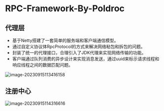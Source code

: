 # RPC-Framework-By-Poldroc

## 代理层

- 基于Netty搭建了一套简单的服务端和客户端通信模型。
- 通过自定义协议体RpcProtocol的方式来解决网络粘包和拆包的问题。
- 封装了统一的代理接口，合理引入了JDK代理来实现网络传输的功能。
- 客户端通过队列消费的异步设计来实现消息发送，通过uuid来标示请求线程和响应线程之间的数据匹配问题。

![image-20230915113416158](https://gitee.com/poldroc/typora-drawing-bed01/raw/master/imgs/202309151134276.png)



## 注册中心

![image-20230915114316616](https://gitee.com/poldroc/typora-drawing-bed01/raw/master/imgs/202309151143689.png)

```mermaid

```

